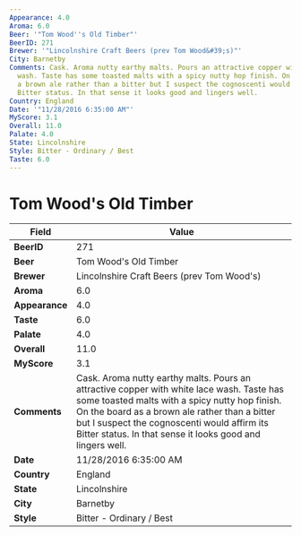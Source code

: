 ```yaml
---
Appearance: 4.0
Aroma: 6.0
Beer: '"Tom Wood''s Old Timber"'
BeerID: 271
Brewer: '"Lincolnshire Craft Beers (prev Tom Wood&#39;s)"'
City: Barnetby
Comments: Cask. Aroma nutty earthy malts. Pours an attractive copper with white lace
  wash. Taste has some toasted malts with a spicy nutty hop finish. On the board as
  a brown ale rather than a bitter but I suspect the cognoscenti would affirm its
  Bitter status. In that sense it looks good and lingers well.
Country: England
Date: '"11/28/2016 6:35:00 AM"'
MyScore: 3.1
Overall: 11.0
Palate: 4.0
State: Lincolnshire
Style: Bitter - Ordinary / Best
Taste: 6.0
---
```


# Tom Wood's Old Timber

| Field         | Value |
|---------------|-------|
| **BeerID** | 271 |
| **Beer** | Tom Wood's Old Timber |
| **Brewer** | Lincolnshire Craft Beers (prev Tom Wood&#39;s) |
| **Aroma** | 6.0 |
| **Appearance** | 4.0 |
| **Taste** | 6.0 |
| **Palate** | 4.0 |
| **Overall** | 11.0 |
| **MyScore** | 3.1 |
| **Comments** | Cask. Aroma nutty earthy malts. Pours an attractive copper with white lace wash. Taste has some toasted malts with a spicy nutty hop finish. On the board as a brown ale rather than a bitter but I suspect the cognoscenti would affirm its Bitter status. In that sense it looks good and lingers well. |
| **Date** | 11/28/2016 6:35:00 AM |
| **Country** | England |
| **State** | Lincolnshire |
| **City** | Barnetby |
| **Style** | Bitter - Ordinary / Best |
